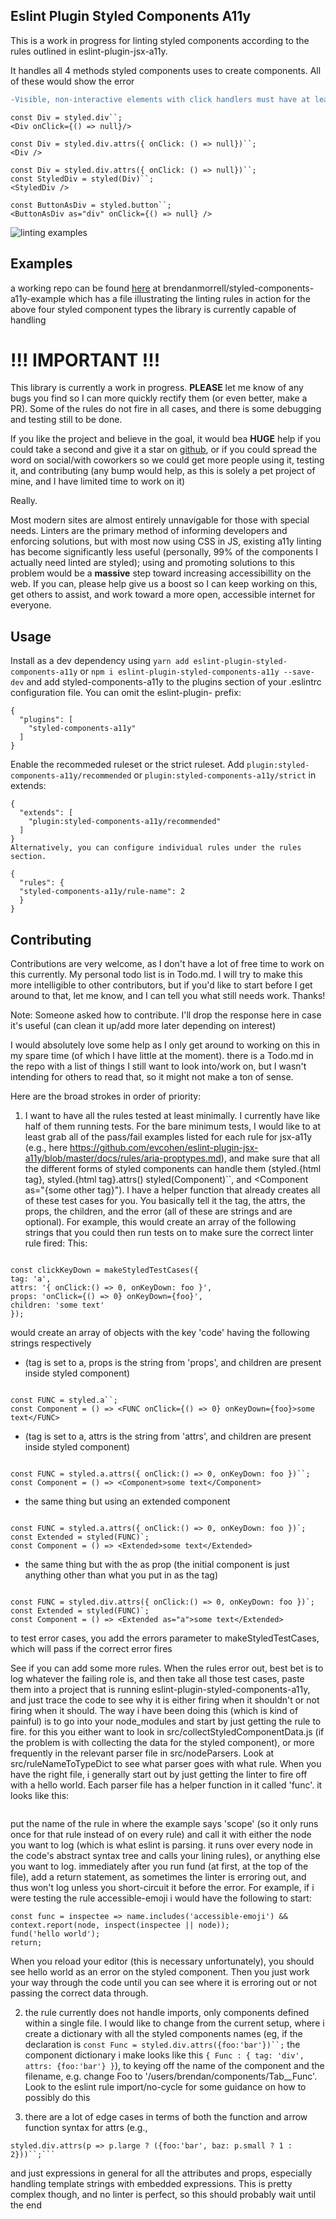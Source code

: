 ## Eslint Plugin Styled Components A11y

This is a work in progress for linting styled components according to the rules outlined in eslint-plugin-jsx-a11y.

It handles all 4 methods styled components uses to create components. All of these would show the error

```diff
-Visible, non-interactive elements with click handlers must have at least one keyboard listener.`
```

```
const Div = styled.div``;
<Div onClick={() => null}/>
```

```
const Div = styled.div.attrs({ onClick: () => null})``;
<Div />
```

```
const Div = styled.div.attrs({ onClick: () => null})``;
const StyledDiv = styled(Div)``;
<StyledDiv />
```

```
const ButtonAsDiv = styled.button``;
<ButtonAsDiv as="div" onClick={() => null} />
```

![linting examples](https://github.com/brendanmorrell/styled-components-a11y-example/blob/master/example.png)

## Examples

a working repo can be found [here](https://github.com/brendanmorrell/styled-components-a11y-example) at brendanmorrell/styled-components-a11y-example which has a file illustrating the linting rules in action for the above four styled component types the library is currently capable of handling

# !!! IMPORTANT !!!

This library is currently a work in progress. **PLEASE** let me know of any bugs you find so I can more quickly rectify them (or even better, make a PR). Some of the rules do not fire in all cases, and there is some debugging and testing still to be done.

If you like the project and believe in the goal, it would bea **HUGE** help if you could take a second and give it a star on [github](https://github.com/brendanmorrell/eslint-plugin-styled-components-a11y), or if you could spread the word on social/with coworkers so we could get more people using it, testing it, and contributing (any bump would help, as this is solely a pet project of mine, and I have limited time to work on it)

Really.

Most modern sites are almost entirely unnavigable for those with special needs. Linters are the primary method of informing developers and enforcing solutions, but with most now using CSS in JS, existing a11y linting has become significantly less useful (personally, 99% of the components I actually need linted are styled); using and promoting solutions to this problem would be a **massive** step toward increasing accessibillity on the web. If you can, please help give us a boost so I can keep working on this, get others to assist, and work toward a more open, accessible internet for everyone.

## Usage

Install as a dev dependency using `yarn add eslint-plugin-styled-components-a11y` or `npm i eslint-plugin-styled-components-a11y --save-dev` and
add styled-components-a11y to the plugins section of your .eslintrc configuration file. You can omit the eslint-plugin- prefix:

```
{
  "plugins": [
    "styled-components-a11y"
  ]
}
```

Enable the recommeded ruleset or the strict ruleset. Add `plugin:styled-components-a11y/recommended` or `plugin:styled-components-a11y/strict` in extends:

```
{
  "extends": [
    "plugin:styled-components-a11y/recommended"
  ]
}
Alternatively, you can configure individual rules under the rules section.
```

```
{
  "rules": {
  "styled-components-a11y/rule-name": 2
  }
}
```

## Contributing

Contributions are very welcome, as I don't have a lot of free time to work on this currently. My personal todo list is in Todo.md. I will try to make this more intelligible to other contributors, but if you'd like to start before I get around to that, let me know, and I can tell you what still needs work. Thanks!

Note: Someone asked how to contribute. I'll drop the response here in case it's useful (can clean it up/add more later depending on interest)

I would absolutely love some help as I only get around to working on this in my spare time (of which I have little at the moment). there is a Todo.md in the repo with a list of things I still want to look into/work on, but I wasn't intending for others to read that, so it might not make a ton of sense.

Here are the broad strokes in order of priority:

1. I want to have all the rules tested at least minimally. I currently have like half of them running tests. For the bare minimum tests, I would like to at least grab all of the pass/fail examples listed for each rule for jsx-a11y (e.g., here https://github.com/evcohen/eslint-plugin-jsx-a11y/blob/master/docs/rules/aria-proptypes.md), and make sure that all the different forms of styled components can handle them (styled.{html tag}, styled.{html tag}.attrs() styled(Component)``, and <Component as="{some other tag}"). I have a helper function that already creates all of these test cases for you. You basically tell it the tag, the attrs, the props, the children, and the error (all of these are strings and are optional). For example, this would create an array of the following strings that you could then run tests on to make sure the correct linter rule fired:
   This:

```

const clickKeyDown = makeStyledTestCases({
tag: 'a',
attrs: '{ onClick:() => 0, onKeyDown: foo }',
props: 'onClick={() => 0} onKeyDown={foo}',
children: 'some text'
});

```

would create an array of objects with the key 'code' having the following strings respectively

- (tag is set to a, props is the string from 'props', and children are present inside styled component)

```

const FUNC = styled.a``;
const Component = () => <FUNC onClick={() => 0} onKeyDown={foo}>some text</FUNC>

```

- (tag is set to a, attrs is the string from 'attrs', and children are present inside styled component)

```

const FUNC = styled.a.attrs({ onClick:() => 0, onKeyDown: foo })``;
const Component = () => <Component>some text</Component>

```

- the same thing but using an extended component

```

const FUNC = styled.a.attrs({ onClick:() => 0, onKeyDown: foo })`; const Extended = styled(FUNC)`;
const Component = () => <Extended>some text</Extended>

```

- the same thing but with the as prop (the initial component is just anything other than what you put in as the tag)

```

const FUNC = styled.div.attrs({ onClick:() => 0, onKeyDown: foo })`; const Extended = styled(FUNC)`;
const Component = () => <Extended as="a">some text</Extended>

```

to test error cases, you add the errors parameter to makeStyledTestCases, which will pass if the correct error fires

See if you can add some more rules. When the rules error out, best bet is to log whatever the failing role is, and then take all those test cases, paste them into a project that is running eslint-plugin-styled-components-a11y, and just trace the code to see why it is either firing when it shouldn't or not firing when it should. The way i have been doing this (which is kind of painful) is to go into your node_modules and start by just getting the rule to fire. for this you either want to look in src/collectStyledComponentData.js (if the problem is with collecting the data for the styled component), or more frequently in the relevant parser file in src/nodeParsers. Look at src/ruleNameToTypeDict to see what parser goes with what rule. When you have the right file, i generally start out by just getting the linter to fire off with a hello world. Each parser file has a helper function in it called 'func'. it looks like this:

```const func = inspectee => name.includes('scope') && context.report(node, inspect(inspectee || node));

```

put the name of the rule in where the example says 'scope' (so it only runs once for that rule instead of on every rule) and call it with either the node you want to log (which is what eslint is parsing. it runs over every node in the code's abstract syntax tree and calls your lining rules), or anything else you want to log. immediately after you run fund (at first, at the top of the file), add a return statement, as sometimes the linter is erroring out, and thus won't log unless you short-circuit it before the error. For example, if i were testing the rule accessible-emoji i would have the following to start:

```
const func = inspectee => name.includes('accessible-emoji') && context.report(node, inspect(inspectee || node));
fund('hello world');
return;
```

When you reload your editor (this is necessary unfortunately), you should see hello world as an error on the styled component. Then you just work your way through the code until you can see where it is erroring out or not passing the correct data through.

2. the rule currently does not handle imports, only components defined within a single file. I would like to change from the current setup, where i create a dictionary with all the styled components names (eg, if the declaration is ` const Func = styled.div.attrs({foo:'bar'})``; ` the component dictionary i make looks like this `{ Func : { tag: 'div', attrs: {foo:'bar'} }`), to keying off the name of the component and the filename, e.g. change Foo to '/users/brendan/components/Tab\_\_Func'. Look to the eslint rule import/no-cycle for some guidance on how to possibly do this

3. there are a lot of edge cases in terms of both the function and arrow function syntax for attrs (e.g.,

````
styled.div.attrs(p => p.large ? ({foo:'bar', baz: p.small ? 1 : 2}))``;```
````

and just expressions in general for all the attributes and props, especially handling template strings with embedded expressions. This is pretty complex though, and no linter is perfect, so this should probably wait until the end
